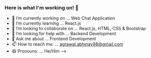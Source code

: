 ### Here is what I'm working on! 👋




- 🔭 I’m currently working on ... Web Chat Application
- 🌱 I’m currently learning ... React.js
- 👯 I’m looking to collaborate on ... React.js, HTML, CSS & Bootstrap
- 🤔 I’m looking for help with ... Backend Development
- 💬 Ask me about ... Frontend Development
- 📫 How to reach me: ... agrawal.abhinav98@gmail.com
- 😄 Pronouns: ... He/Him
-->
